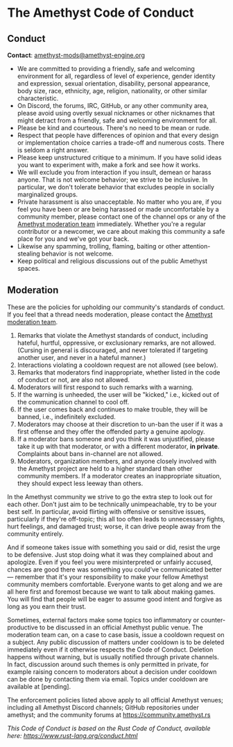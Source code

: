 # The Amethyst Code of Conduct

## Conduct

**Contact**: [amethyst-mods@amethyst-engine.org](mailto:amethyst-mods@amethyst-engine.org)

* We are committed to providing a friendly, safe and welcoming environment for all, regardless of level of experience, gender identity and expression, sexual orientation, disability, personal appearance, body size, race, ethnicity, age, religion, nationality, or other similar characteristic.
* On Discord, the forums, IRC, GitHub, or any other community area, please avoid using overtly sexual nicknames or other nicknames that might detract from a friendly, safe and welcoming environment for all.
* Please be kind and courteous. There's no need to be mean or rude.
* Respect that people have differences of opinion and that every design or implementation choice carries a trade-off and numerous costs. There is seldom a right answer.
* Please keep unstructured critique to a minimum. If you have solid ideas you want to experiment with, make a fork and see how it works.
* We will exclude you from interaction if you insult, demean or harass anyone. That is not welcome behavior; we strive to be inclusive. In particular, we don't tolerate behavior that excludes people in socially marginalized groups.
* Private harassment is also unacceptable. No matter who you are, if you feel you have been or are being harassed or made uncomfortable by a community member, please contact one of the channel ops or any of the [Amethyst moderation team][mod_team] immediately. Whether you're a regular contributor or a newcomer, we care about making this community a safe place for you and we've got your back.
* Likewise any spamming, trolling, flaming, baiting or other attention-stealing behavior is not welcome.
* Keep political and religious discussions out of the public Amethyst spaces.

## Moderation

These are the policies for upholding our community's standards of conduct. If you feel that a thread needs moderation, please contact the [Amethyst moderation team][mod_team].

1. Remarks that violate the Amethyst standards of conduct, including hateful, hurtful, oppressive, or exclusionary remarks, are not allowed. (Cursing in general is discouraged, and never tolerated if targeting another user, and never in a hateful manner.)
2. Interactions violating a cooldown request are not allowed (see below).
3. Remarks that moderators find inappropriate, whether listed in the code of conduct or not, are also not allowed.
4. Moderators will first respond to such remarks with a warning.
5. If the warning is unheeded, the user will be "kicked," i.e., kicked out of the communication channel to cool off.
6. If the user comes back and continues to make trouble, they will be banned, i.e., indefinitely excluded.
7. Moderators may choose at their discretion to un-ban the user if it was a first offense and they offer the offended party a genuine apology.
8. If a moderator bans someone and you think it was unjustified, please take it up with that moderator, or with a different moderator, **in private**. Complaints about bans in-channel are not allowed.
9. Moderators, organization members, and anyone closely involved with the Amethyst project are held to a higher standard than other community members. If a moderator creates an inappropriate situation, they should expect less leeway than others.

In the Amethyst community we strive to go the extra step to look out for each other. Don't just aim to be technically unimpeachable, try to be your best self. In particular, avoid flirting with offensive or sensitive issues, particularly if they're off-topic; this all too often leads to unnecessary fights, hurt feelings, and damaged trust; worse, it can drive people away from the community entirely.

And if someone takes issue with something you said or did, resist the urge to be defensive. Just stop doing what it was they complained about and apologize. Even if you feel you were misinterpreted or unfairly accused, chances are good there was something you could've communicated better — remember that it's your responsibility to make your fellow Amethyst community members comfortable. Everyone wants to get along and we are all here first and foremost because we want to talk about making games. You will find that people will be eager to assume good intent and forgive as long as you earn their trust.

Sometimes, external factors make some topics too inflammatory or counter-productive to be discussed in an official Amethyst public venue. The moderation team can, on a case to case basis, issue a cooldown request on a subject. Any public discussion of matters under cooldown is to be deleted immediately even if it otherwise respects the Code of Conduct. Deletion happens without warning, but is usually notified through private channels. In fact, discussion around such themes is only permitted in private, for example raising concern to moderators about a decision under cooldown can be done by contacting them via email. Topics under cooldown are available at [pending].

The enforcement policies listed above apply to all official Amethyst venues; including all Amethyst Discord channels; GitHub repositories under amethyst; and the community forums at https://community.amethyst.rs

_This Code of Conduct is based on the Rust Code of Conduct, available here: https://www.rust-lang.org/conduct.html_

[mod_team]: https://community.amethyst.rs/t/moderation-team/102
